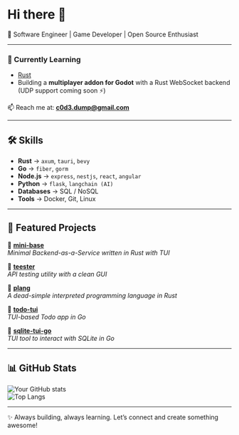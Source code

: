 # Hi there 👋

🚀 Software Engineer | Game Developer | Open Source Enthusiast  

---

### 🌱 Currently Learning
- [Rust](https://www.rust-lang.org/)  
- Building a **multiplayer addon for Godot** with a Rust WebSocket backend (UDP support coming soon ⚡)  

📫 Reach me at: **c0d3.dump@gmail.com**  

---

## 🛠️ Skills

- **Rust** → `axum`, `tauri`, `bevy`
- **Go** → `fiber`, `gorm`
- **Node.js** → `express`, `nestjs`, `react`, `angular`
- **Python** → `flask`, `langchain (AI)`
- **Databases** → SQL / NoSQL
- **Tools** → Docker, Git, Linux

---

## 📂 Featured Projects

🔹 [**mini-base**](https://github.com/c0d3-dump/mini-base)  
_Minimal Backend-as-a-Service written in Rust with TUI_  

🔹 [**teester**](https://github.com/c0d3-dump/teester)  
_API testing utility with a clean GUI_  

🔹 [**plang**](https://github.com/c0d3-dump/plang)  
_A dead-simple interpreted programming language in Rust_  

🔹 [**todo-tui**](https://github.com/c0d3-dump/todo-tui)  
_TUI-based Todo app in Go_  

🔹 [**sqlite-tui-go**](https://github.com/c0d3-dump/sqlite-tui-go)  
_TUI tool to interact with SQLite in Go_  

---

## 📊 GitHub Stats

![Your GitHub stats](https://github-readme-stats.vercel.app/api?username=c0d3-dump&show_icons=true&theme=tokyonight)  
![Top Langs](https://github-readme-stats.vercel.app/api/top-langs/?username=c0d3-dump&layout=compact&theme=tokyonight)

---

✨ Always building, always learning. Let’s connect and create something awesome!
